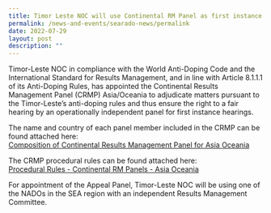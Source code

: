 ```yaml
---
title: Timor Leste NOC will use Continental RM Panel as first instance hearing panel
permalink: /news-and-events/searado-news/permalink
date: 2022-07-29
layout: post
description: ""
---
```

Timor-Leste NOC in compliance with the World Anti-Doping Code and the International Standard for Results Management, and in line with Article 8.1.1.1 of its Anti-Doping Rules, has appointed the Continental Results Management Panel (CRMP) Asia/Oceania to adjudicate matters pursuant to the Timor-Leste’s anti-doping rules and thus ensure the right to a fair hearing by an operationally independent panel for first instance hearings.

The name and country of each panel member included in the CRMP can be found attached here:<br>[Composition of Continental Results Management Panel for Asia Oceania ](/files/Composition%20of%20Continental%20Results%20Management%20Panel%20for%20Asia%20Oceania.pdf)<br>

The CRMP procedural rules can be found attached here: <br>
[Procedural Rules - Continental RM Panels - Asia Oceania ](/files/Procedural%20Rules%20-%20Continental%20RM%20Panels%20-%20Asia%20Oceania%20revised%20May%202022.pdf)

For appointment of the Appeal Panel, Timor-Leste NOC will be using one of the NADOs in the SEA region with an independent Results Management Committee.